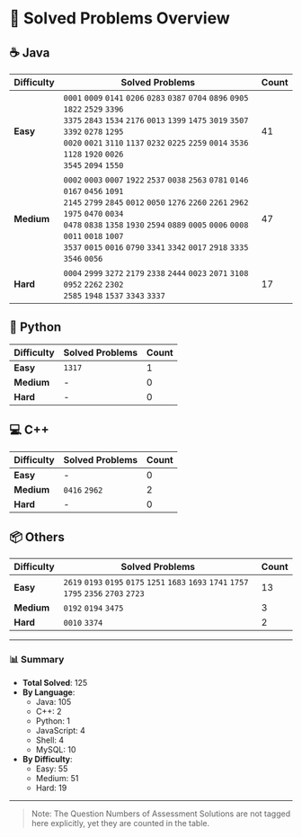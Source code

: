 # 📌 Solved Problems Overview

## ☕ Java
| Difficulty | Solved Problems                         | Count |
|------------|-----------------------------------------|-------|
| **Easy**   | `0001` `0009` `0141` `0206` `0283` `0387` `0704` `0896` `0905` `1822` `2529` `3396` <br> `3375` `2843` `1534` `2176` `0013` `1399` `1475` `3019` `3507` `3392` `0278` `1295` <br> `0020` `0021` `3110` `1137` `0232` `0225` `2259` `0014` `3536` `1128` `1920` `0026` <br> `3545` `2094` `1550`| 41    |
| **Medium** | `0002` `0003` `0007` `1922` `2537` `0038` `2563` `0781` `0146` `0167` `0456` `1091` <br> `2145` `2799` `2845` `0012` `0050` `1276` `2260` `2261` `2962` `1975` `0470` `0034` <br> `0478` `0838` `1358` `1930` `2594` `0889` `0005` `0006` `0008` `0011` `0018` `1007` <br> `3537` `0015` `0016` `0790` `3341` `3342` `0017` `2918` `3335` `3546` `0056`                   | 47     |
| **Hard**   | `0004` `2999` `3272` `2179` `2338` `2444` `0023` `2071` `3108` `0952` `2262` `2302` <br> `2585` `1948` `1537` `3343` `3337`                                  | 17     |

## 🐍 Python
| Difficulty | Solved Problems | Count |
|------------|-----------------|-------|
| **Easy**   | `1317`               | 1     |
| **Medium** | -               | 0     |
| **Hard**   | -               | 0     |

## 💻 C++
| Difficulty | Solved Problems | Count |
|------------|-----------------|-------|
| **Easy**   | -               | 0     |
| **Medium** | `0416` `2962`          | 2     |
| **Hard**   | -               | 0     |

## 📦 Others
| Difficulty | Solved Problems | Count |
|------------|-----------------|-------|
| **Easy**   | `2619` `0193` `0195` `0175` `1251` `1683` `1693` `1741` `1757` `1795` `2356` `2703` `2723`             | 13   |
| **Medium** | `0192` `0194` `3475`               | 3     |
| **Hard**   | `0010` `3374`               | 2     |

---

### 📊 Summary
- **Total Solved**: 125
- **By Language**:
  - Java: 105
  - C++: 2
  - Python: 1
  - JavaScript: 4
  - Shell: 4
  - MySQL: 10
- **By Difficulty**:
  - Easy: 55
  - Medium: 51
  - Hard: 19
---

>Note: The Question Numbers of Assessment Solutions are not tagged here explicitly, yet they are counted in the table.